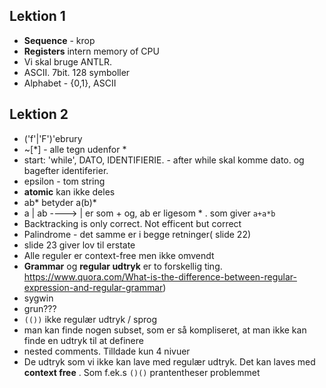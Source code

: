 ## Lektion 1

- **Sequence** - krop
- **Registers** intern memory of CPU
- Vi skal bruge ANTLR. 
- ASCII. 7bit. 128 symboller
- Alphabet - {0,1}, ASCII



## Lektion 2

- ('f'|'F')'ebrury
- ~[*] - alle tegn udenfor *
- start: 'while', DATO, IDENTIFIERIE.  - after while skal komme dato. og bagefter identiferier.
- epsilon - tom string
- **atomic** kan ikke deles
- ab* betyder a(b)*
- a | ab  ---->   | er som + og, ab er ligesom * . som giver `a+a*b` 
- Backtracking is only correct. Not efficent but correct
- Palindrome - det samme er i begge retninger( slide 22)
- slide 23 giver lov til erstate
- Alle reguler er context-free men ikke omvendt
- **Grammar** og **regular udtryk** er to forskellig ting.   https://www.quora.com/What-is-the-difference-between-regular-expression-and-regular-grammar) 
- sygwin
- grun???
- `(())` ikke regulær udtryk / sprog
- man kan finde nogen subset, som er så kompliseret, at man ikke kan finde en udtryk til at definere
- nested comments. Tilldade kun 4 nivuer
- De udtryk som vi ikke kan lave med regulær udtryk. Det kan laves med **context free** . Som f.ek.s `()()` prantentheser problemmet